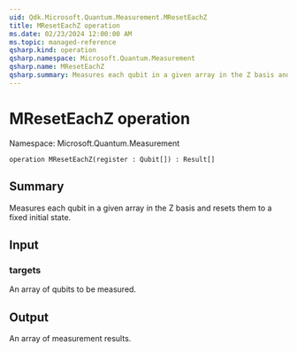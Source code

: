 ```yaml
---
uid: Qdk.Microsoft.Quantum.Measurement.MResetEachZ
title: MResetEachZ operation
ms.date: 02/23/2024 12:00:00 AM
ms.topic: managed-reference
qsharp.kind: operation
qsharp.namespace: Microsoft.Quantum.Measurement
qsharp.name: MResetEachZ
qsharp.summary: Measures each qubit in a given array in the Z basis and resets them to a fixed initial state.
---
```


# MResetEachZ operation

Namespace: Microsoft.Quantum.Measurement

```qsharp
operation MResetEachZ(register : Qubit[]) : Result[]
```

## Summary
Measures each qubit in a given array in the Z basis
and resets them to a fixed initial state.
## Input
### targets
An array of qubits to be measured.
## Output
An array of measurement results.
